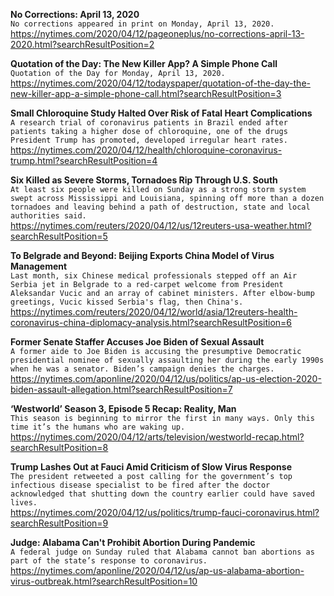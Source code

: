 **No Corrections: April 13, 2020**\
`No corrections appeared in print on Monday, April 13, 2020.`\
https://nytimes.com/2020/04/12/pageoneplus/no-corrections-april-13-2020.html?searchResultPosition=2

**Quotation of the Day: The New Killer App? A Simple Phone Call**\
`Quotation of the Day for Monday, April 13, 2020.`\
https://nytimes.com/2020/04/12/todayspaper/quotation-of-the-day-the-new-killer-app-a-simple-phone-call.html?searchResultPosition=3

**Small Chloroquine Study Halted Over Risk of Fatal Heart Complications**\
`A research trial of coronavirus patients in Brazil ended after patients taking a higher dose of chloroquine, one of the drugs President Trump has promoted, developed irregular heart rates.`\
https://nytimes.com/2020/04/12/health/chloroquine-coronavirus-trump.html?searchResultPosition=4

**Six Killed as Severe Storms, Tornadoes Rip Through U.S. South**\
`At least six people were killed on Sunday as a strong storm system swept across Mississippi and Louisiana, spinning off more than a dozen tornadoes and leaving behind a path of destruction, state and local authorities said.`\
https://nytimes.com/reuters/2020/04/12/us/12reuters-usa-weather.html?searchResultPosition=5

**To Belgrade and Beyond: Beijing Exports China Model of Virus Management**\
`Last month, six Chinese medical professionals stepped off an Air Serbia jet in Belgrade to a red-carpet welcome from President Aleksandar Vucic and an array of cabinet ministers. After elbow-bump greetings, Vucic kissed Serbia's flag, then China's.`\
https://nytimes.com/reuters/2020/04/12/world/asia/12reuters-health-coronavirus-china-diplomacy-analysis.html?searchResultPosition=6

**Former Senate Staffer Accuses Joe Biden of Sexual Assault**\
`A former aide to Joe Biden is accusing the presumptive Democratic presidential nominee of sexually assaulting her during the early 1990s when he was a senator. Biden’s campaign denies the charges.`\
https://nytimes.com/aponline/2020/04/12/us/politics/ap-us-election-2020-biden-assault-allegation.html?searchResultPosition=7

**‘Westworld’ Season 3, Episode 5 Recap: Reality, Man**\
`This season is beginning to mirror the first in many ways. Only this time it’s the humans who are waking up.`\
https://nytimes.com/2020/04/12/arts/television/westworld-recap.html?searchResultPosition=8

**Trump Lashes Out at Fauci Amid Criticism of Slow Virus Response**\
`The president retweeted a post calling for the government’s top infectious disease specialist to be fired after the doctor acknowledged that shutting down the country earlier could have saved lives.`\
https://nytimes.com/2020/04/12/us/politics/trump-fauci-coronavirus.html?searchResultPosition=9

**Judge: Alabama Can't Prohibit Abortion During Pandemic**\
`A federal judge on Sunday ruled that Alabama cannot ban abortions as part of the state’s response to coronavirus. `\
https://nytimes.com/aponline/2020/04/12/us/ap-us-alabama-abortion-virus-outbreak.html?searchResultPosition=10

